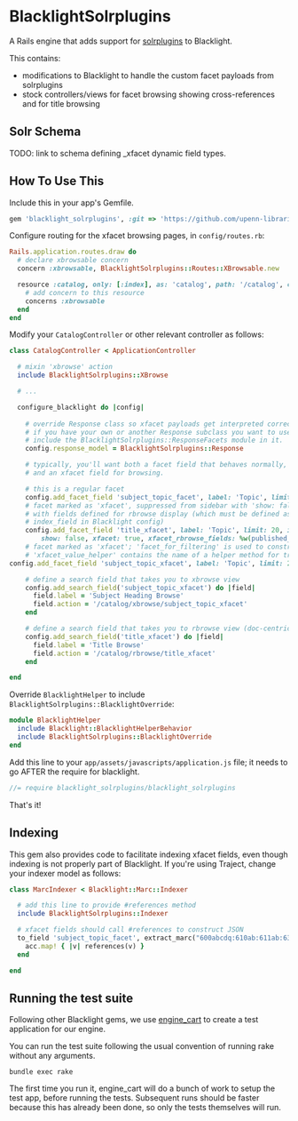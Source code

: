 
# BlacklightSolrplugins

A Rails engine that adds support for [solrplugins](https://github.com/upenn-libraries/solrplugins) to
Blacklight.

This contains:
- modifications to Blacklight to handle the custom facet payloads
  from solrplugins
- stock controllers/views for facet browsing showing cross-references and 
  for title browsing

## Solr Schema

TODO: link to schema defining _xfacet dynamic field types.

## How To Use This

Include this in your app's Gemfile.

```ruby
gem 'blacklight_solrplugins', :git => 'https://github.com/upenn-libraries/blacklight_solrplugins.git'
```

Configure routing for the xfacet browsing pages, in `config/routes.rb`:

```ruby
Rails.application.routes.draw do
  # declare xbrowsable concern
  concern :xbrowsable, BlacklightSolrplugins::Routes::XBrowsable.new

  resource :catalog, only: [:index], as: 'catalog', path: '/catalog', controller: 'catalog' do
    # add concern to this resource
    concerns :xbrowsable
  end
end
```

Modify your `CatalogController` or other relevant controller as follows:

```ruby
class CatalogController < ApplicationController

  # mixin 'xbrowse' action
  include BlacklightSolrplugins::XBrowse

  # ...

  configure_blacklight do |config|
  
    # override Response class so xfacet payloads get interpreted correctly.
    # if you have your own or another Response subclass you want to use,
    # include the BlacklightSolrplugins::ResponseFacets module in it.
    config.response_model = BlacklightSolrplugins::Response

    # typically, you'll want both a facet field that behaves normally,
    # and an xfacet field for browsing.

    # this is a regular facet
    config.add_facet_field 'subject_topic_facet', label: 'Topic', limit: 20, index_range: 'A'..'Z'
    # facet marked as 'xfacet', suppressed from sidebar with 'show: false' (which is stock Blacklight)
    # with fields defined for rbrowse display (which must be defined as either a show_field or 
    # index_field in Blacklight config)
    config.add_facet_field 'title_xfacet', label: 'Topic', limit: 20, index_range: 'A'..'Z', 
        show: false, xfacet: true, xfacet_rbrowse_fields: %w(published_display format)
    # facet marked as 'xfacet'; 'facet_for_filtering' is used to construct search URLs that filter on a corresponding regular facet.
    # 'xfacet_value_helper' contains the name of a helper method for translating xfacet values to facet values (you must define this helper!)
config.add_facet_field 'subject_topic_xfacet', label: 'Topic', limit: 20, index_range: 'A'..'Z', show: false, xfacet: true, facet_for_filtering: 'subject_topic_facet', xfacet_value_helper: 'subject_xfacet_to_facet'

    # define a search field that takes you to xbrowse view
    config.add_search_field('subject_topic_xfacet') do |field|
      field.label = 'Subject Heading Browse'
      field.action = '/catalog/xbrowse/subject_topic_xfacet'
    end

    # define a search field that takes you to rbrowse view (doc-centric browse)
    config.add_search_field('title_xfacet') do |field|
      field.label = 'Title Browse'
      field.action = '/catalog/rbrowse/title_xfacet'
    end

end
```

Override `BlacklightHelper` to include `BlacklightSolrplugins::BlacklightOverride`:

```ruby
module BlacklightHelper
  include Blacklight::BlacklightHelperBehavior
  include BlacklightSolrplugins::BlacklightOverride
end
```

Add this line to your `app/assets/javascripts/application.js` file; it
needs to go AFTER the require for blacklight.

```javascript
//= require blacklight_solrplugins/blacklight_solrplugins
```

That's it!

## Indexing

This gem also provides code to facilitate indexing xfacet fields, even
though indexing is not properly part of Blacklight. If you're using
Traject, change your indexer model as follows:

```ruby
class MarcIndexer < Blacklight::Marc::Indexer

  # add this line to provide #references method
  include BlacklightSolrplugins::Indexer

  # xfacet fields should call #references to construct JSON
  to_field 'subject_topic_facet', extract_marc("600abcdq:610ab:611ab:630aa:650aa:653aa:654ab:655ab", :trim_punctuation => true) do |r, acc|
    acc.map! { |v| references(v) }
  end

end
```

## Running the test suite

Following other Blacklight gems, we use
[engine_cart](https://github.com/cbeer/engine_cart) to create a test
application for our engine.

You can run the test suite following the usual convention of running
rake without any arguments.

```
bundle exec rake
```

The first time you run it, engine_cart will do a bunch of work to
setup the test app, before running the tests. Subsequent runs should
be faster because this has already been done, so only the tests
themselves will run.
